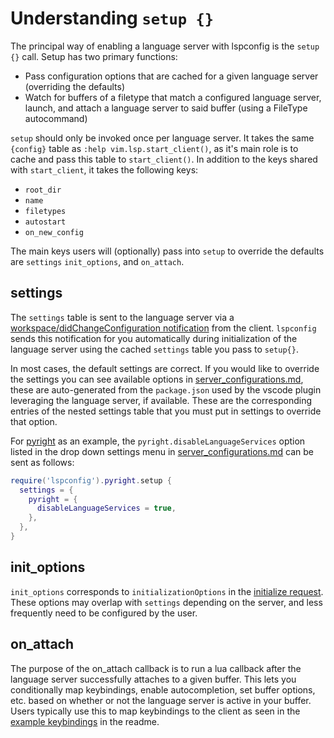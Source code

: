 # Understanding `setup {}`

The principal way of enabling a language server with lspconfig is the `setup {}` call. Setup has two primary functions:
* Pass configuration options that are cached for a given language server (overriding the defaults)
* Watch for buffers of a filetype that match a configured language server, launch, and attach a language server to said buffer (using a FileType autocommand)

`setup` should only be invoked once per language server. It takes the same `{config}` table as `:help vim.lsp.start_client()`, as it's main role is to cache and pass this table to `start_client()`. In addition to the keys shared with `start_client`, it takes the following keys:
* `root_dir`
* `name`
* `filetypes`
* `autostart`
* `on_new_config`

The main keys users will (optionally) pass into `setup` to override the defaults are `settings` `init_options`, and `on_attach`.

## settings

The `settings` table is sent to the language server via a [workspace/didChangeConfiguration notification](https://microsoft.github.io/language-server-protocol/specification#workspace_didChangeConfiguration) from the client. `lspconfig` sends this notification for you automatically during initialization of the language server using the cached `settings` table you pass to `setup{}`.

In most cases, the default settings are correct. If you would like to override the settings you can see available options in [server_configurations.md](https://github.com/neovim/nvim-lspconfig/blob/master/doc/server_configurations.md), these are auto-generated from the `package.json` used by the vscode plugin leveraging the language server, if available. These are the corresponding entries of the nested settings table that you must put in settings to override that option.

For [pyright](https://github.com/neovim/nvim-lspconfig/blob/master/doc/server_configurations.md#pyright) as an example, the `pyright.disableLanguageServices` option listed in the drop down settings menu in [server_configurations.md](https://github.com/neovim/nvim-lspconfig/blob/master/doc/server_configurations.md#pyright) can be sent as follows:

```lua
require('lspconfig').pyright.setup {
  settings = {
    pyright = {
      disableLanguageServices = true,
    },
  },
}
```

## init_options
`init_options` corresponds to `initializationOptions` in the [initialize request](https://microsoft.github.io/language-server-protocol/specification#initialize). These options may overlap with `settings` depending on the server, and less frequently need to be configured by the user.

## on_attach

The purpose of the on_attach callback is to run a lua callback after the language server successfully attaches to a given buffer. This lets you conditionally map keybindings, enable autocompletion, set buffer options, etc. based on whether or not the language server is active in your buffer. Users typically use this to map keybindings to the client as seen in the [example keybindings](https://github.com/neovim/nvim-lspconfig#keybindings-and-completion) in the readme.

